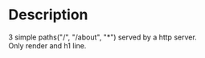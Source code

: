 # Description
3 simple paths("/", "/about", "*") served by a http server.  
Only render and h1 line.

